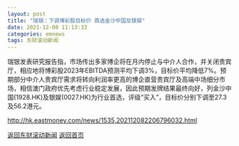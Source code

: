 ```yaml
---
layout: post
title: "瑞银：下调博彩股目标价 首选金沙中国及银娱"
date: 2021-12-08 11:13:33
categories: emnews
tags: 东财滚动新闻
---
```


瑞银发表研究报告指，市场传出多家博企将在月内停止与中介人合作，并关闭贵宾厅，相应地将博彩股2023年EBITDA预测平均下调3%，目标价平均降低7%。预期部分中介人贵宾厅需求将转向利润率更高的博企直营贵宾厅及高端中场细分市场，相信澳门政府优先考虑行业稳定发展，因此预期发牌结果最终向好，列金沙中国(1928.HK)及银娱(0027.HK)为行业首选，评级“买入”，目标价分别下调至27.3及56.2港元。

<http://hk.eastmoney.com/news/1535,202112082206796032.html>

[返回东财滚动新闻](//finews.zning.me/emnews/)
[返回首页](//finews.zning.me/)